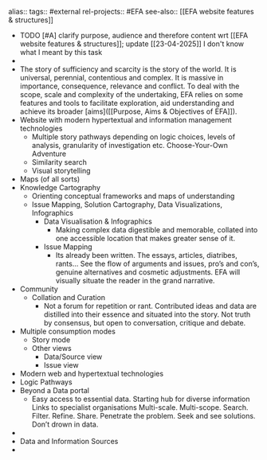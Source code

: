 alias::
tags:: #external
rel-projects:: #EFA
see-also:: [[EFA website features & structures]]


- TODO [#A] clarify purpose, audience and therefore content wrt [[EFA website features & structures]]; update [[23-04-2025]] I don't know what I meant by this task
-
- The story of sufficiency and scarcity is the story of the world. It is universal, perennial, contentious and complex. It is massive in importance, consequence, relevance and conflict. To deal with the scope, scale and complexity of the undertaking, EFA relies on some features and tools to facilitate exploration, aid understanding and achieve its broader [aims]([[Purpose, Aims & Objectives of EFA]]).
- Website with modern hypertextual and information management technologies
	- Multiple story pathways depending on logic choices, levels of analysis, granularity of investigation etc. Choose-Your-Own Adventure
	- Similarity search
	- Visual storytelling
- Maps (of all sorts)
- Knowledge Cartography
	- Orienting conceptual frameworks and maps of understanding
	- Issue Mapping, Solution Cartography, Data Visualizations, Infographics
		- Data Visualisation & Infographics
			- Making complex data digestible and memorable, collated into one accessible location that makes greater sense of it.
		- Issue Mapping
			- Its already been written. The essays, articles, diatribes, rants…   See the flow of arguments and issues, pro’s and con’s, genuine alternatives and cosmetic adjustments.  EFA will visually situate the reader in the grand narrative.
- Community
	- Collation and Curation
		- Not a forum for repetition or rant. Contributed ideas and data are distilled into their essence and situated into the story. Not truth by consensus, but open to conversation, critique and debate.
- Multiple consumption modes
	- Story mode
	- Other views
		- Data/Source view
		- Issue view
- Modern web and hypertextual technologies
- Logic Pathways
- Beyond a Data portal
	- Easy access to essential data. Starting hub for diverse information  Links to specialist organisations Multi-scale. Multi-scope. Search. Filter. Refine. Share.    Penetrate the problem. Seek and see solutions. Don’t drown in data.
-
- Data and Information Sources
-
